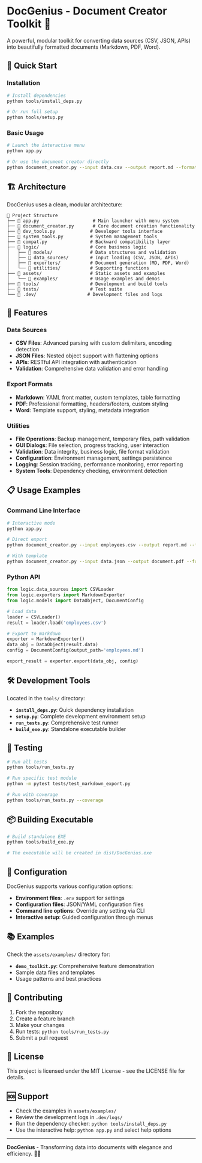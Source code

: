 # DocGenius - Document Creator Toolkit 📄

A powerful, modular toolkit for converting data sources (CSV, JSON, APIs) into beautifully formatted documents (Markdown, PDF, Word).

## 🚀 Quick Start

### Installation
```bash
# Install dependencies
python tools/install_deps.py

# Or run full setup
python tools/setup.py
```

### Basic Usage
```bash
# Launch the interactive menu
python app.py

# Or use the document creator directly
python document_creator.py --input data.csv --output report.md --format markdown
```

## 🏗️ Architecture

DocGenius uses a clean, modular architecture:

```
📁 Project Structure
├── 📄 app.py                    # Main launcher with menu system
├── 📄 document_creator.py       # Core document creation functionality  
├── 📄 dev_tools.py             # Developer tools interface
├── 📄 system_tools.py          # System management tools
├── 📄 compat.py                # Backward compatibility layer
├── 📁 logic/                   # Core business logic
│   ├── 📁 models/              # Data structures and validation
│   ├── 📁 data_sources/        # Input loading (CSV, JSON, APIs)
│   ├── 📁 exporters/           # Document generation (MD, PDF, Word)
│   └── 📁 utilities/           # Supporting functions
├── 📁 assets/                  # Static assets and examples
│   └── 📁 examples/            # Usage examples and demos
├── 📁 tools/                   # Development and build tools
├── 📁 tests/                   # Test suite
└── 📁 .dev/                   # Development files and logs
```

## 🎯 Features

### Data Sources
- **CSV Files**: Advanced parsing with custom delimiters, encoding detection
- **JSON Files**: Nested object support with flattening options
- **APIs**: RESTful API integration with authentication
- **Validation**: Comprehensive data validation and error handling

### Export Formats
- **Markdown**: YAML front matter, custom templates, table formatting
- **PDF**: Professional formatting, headers/footers, custom styling
- **Word**: Template support, styling, metadata integration

### Utilities
- **File Operations**: Backup management, temporary files, path validation
- **GUI Dialogs**: File selection, progress tracking, user interaction
- **Validation**: Data integrity, business logic, file format validation
- **Configuration**: Environment management, settings persistence
- **Logging**: Session tracking, performance monitoring, error reporting
- **System Tools**: Dependency checking, environment detection

## 📋 Usage Examples

### Command Line Interface
```bash
# Interactive mode
python app.py

# Direct export
python document_creator.py --input employees.csv --output report.md --format markdown

# With template
python document_creator.py --input data.json --output document.pdf --format pdf --template custom.template
```

### Python API
```python
from logic.data_sources import CSVLoader
from logic.exporters import MarkdownExporter
from logic.models import DataObject, DocumentConfig

# Load data
loader = CSVLoader()
result = loader.load('employees.csv')

# Export to markdown
exporter = MarkdownExporter()
data_obj = DataObject(result.data)
config = DocumentConfig(output_path='employees.md')

export_result = exporter.export(data_obj, config)
```

## 🛠️ Development Tools

Located in the `tools/` directory:

- **`install_deps.py`**: Quick dependency installation
- **`setup.py`**: Complete development environment setup
- **`run_tests.py`**: Comprehensive test runner
- **`build_exe.py`**: Standalone executable builder

## 🧪 Testing

```bash
# Run all tests
python tools/run_tests.py

# Run specific test module
python -m pytest tests/test_markdown_export.py

# Run with coverage
python tools/run_tests.py --coverage
```

## 📦 Building Executable

```bash
# Build standalone EXE
python tools/build_exe.py

# The executable will be created in dist/DocGenius.exe
```

## 🔧 Configuration

DocGenius supports various configuration options:

- **Environment files**: `.env` support for settings
- **Configuration files**: JSON/YAML configuration files  
- **Command line options**: Override any setting via CLI
- **Interactive setup**: Guided configuration through menus

## 📚 Examples

Check the `assets/examples/` directory for:
- **`demo_toolkit.py`**: Comprehensive feature demonstration
- Sample data files and templates
- Usage patterns and best practices

## 🤝 Contributing

1. Fork the repository
2. Create a feature branch
3. Make your changes
4. Run tests: `python tools/run_tests.py`
5. Submit a pull request

## 📄 License

This project is licensed under the MIT License - see the LICENSE file for details.

## 🆘 Support

- Check the examples in `assets/examples/`
- Review the development logs in `.dev/logs/`
- Run the dependency checker: `python tools/install_deps.py`
- Use the interactive help: `python app.py` and select help options

---

**DocGenius** - Transforming data into documents with elegance and efficiency. 🎨✨
